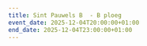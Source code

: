 ```yaml
---
title: Sint Pauwels B  - B ploeg
event_date: 2025-12-04T20:00:00+01:00
end_date: 2025-12-04T23:00:00+01:00
---
```

